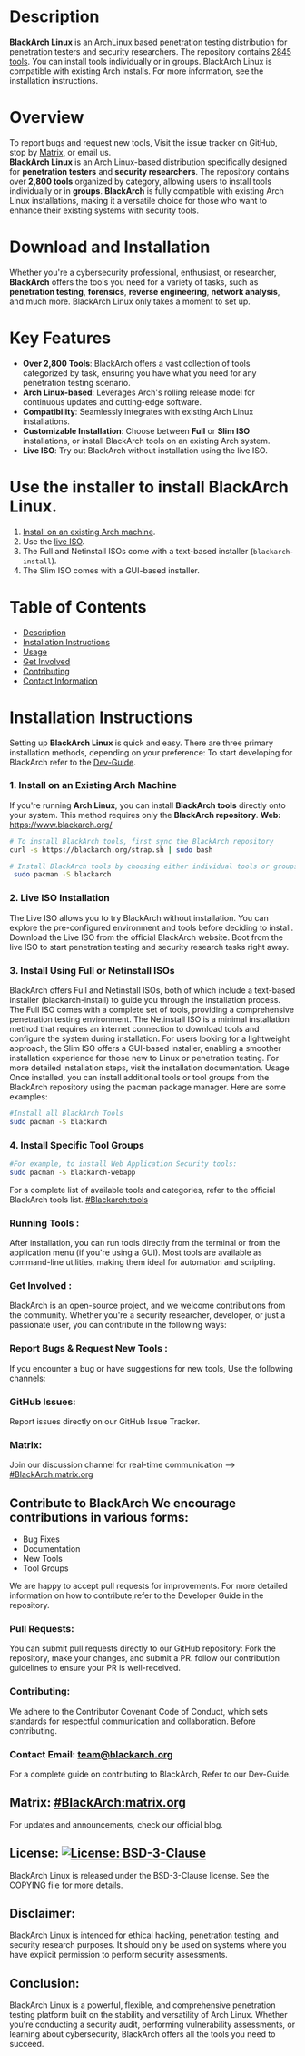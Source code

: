 # Description
**BlackArch Linux** is an ArchLinux based penetration testing distribution for
penetration testers and security researchers. The repository contains
[2845 tools](https://www.blackarch.org/tools.html). You can install tools
individually or in groups. BlackArch Linux is compatible with existing Arch
installs. For more information, see the installation instructions.
# Overview
To report bugs and request new tools, Visit the issue tracker on GitHub,
stop by [Matrix](https://matrix.to/#/#BlackArch:matrix.org), or email us.  
**BlackArch Linux** is an Arch Linux-based distribution specifically designed for **penetration testers** and **security researchers**. The repository contains over **2,800 tools** organized by category, allowing users to install tools individually or in **groups**. **BlackArch** is fully compatible with existing Arch Linux installations, making it a versatile choice for those who want to enhance their existing systems with security tools.
# Download and Installation
Whether you're a cybersecurity professional, enthusiast, or researcher, **BlackArch** offers the tools you need for a variety of tasks, such as **penetration testing**, **forensics**, **reverse engineering**, **network analysis**, and much more.
BlackArch Linux only takes a moment to set up.
# Key Features
- **Over 2,800 Tools**: BlackArch offers a vast collection of tools categorized by task, ensuring you have what you need for any penetration testing scenario.
- **Arch Linux-based**: Leverages Arch's rolling release model for continuous updates and cutting-edge software.
- **Compatibility**: Seamlessly integrates with existing Arch Linux installations.
- **Customizable Installation**: Choose between **Full** or **Slim ISO** installations, or install BlackArch tools on an existing Arch system.
- **Live ISO**: Try out BlackArch without installation using the live ISO.

# Use the installer to install BlackArch Linux.
1. [Install on an existing Arch machine](https://www.blackarch.org/downloads.html#install-repo).
2. Use the [live ISO](https://blackarch.org/downloads.html).
3. The Full and Netinstall ISOs come with a text-based installer (`blackarch-install`). 
4. The Slim ISO comes with a GUI-based installer. 


# Table of Contents
- [Description](#description)
- [Installation Instructions](#installation-instructions)
- [Usage](#usage)
- [Get Involved](#get-involved)
- [Contributing](#contributing)
- [Contact Information](#contact-information)
# Installation Instructions  
Setting up **BlackArch Linux** is quick and easy. There are three primary installation methods, depending on your preference:
To start developing for BlackArch refer to the [Dev-Guide](./docs/HOWTO-DEV.md).
### 1. **Install on an Existing Arch Machine**
If you're running **Arch Linux**, you can install **BlackArch tools** directly onto your system. This method requires only the **BlackArch repository**.
**Web:** https://www.blackarch.org/
```bash
# To install BlackArch tools, first sync the BlackArch repository
curl -s https://blackarch.org/strap.sh | sudo bash
```

```bash
# Install BlackArch tools by choosing either individual tools or groups
 sudo pacman -S blackarch
```
### 2. **Live ISO Installation**
The Live ISO allows you to try BlackArch without installation. You can explore the pre-configured environment and tools before deciding to install.
Download the Live ISO from the official BlackArch website.
Boot from the live ISO to start penetration testing and security research tasks right away.
### 3. **Install Using Full or Netinstall ISOs**
BlackArch offers Full and Netinstall ISOs, both of which include a text-based installer (blackarch-install) to guide you through the installation process.
The Full ISO comes with a complete set of tools, providing a comprehensive penetration testing environment.
The Netinstall ISO is a minimal installation method that requires an internet connection to download tools and configure the system during installation.
For users looking for a lightweight approach, the Slim ISO offers a GUI-based installer, enabling a smoother installation experience for those new to Linux or penetration testing.
For more detailed installation steps, visit the installation documentation.
Usage
Once installed, you can install additional tools or tool groups from the BlackArch repository using the pacman package manager. Here are some examples:
```bash
#Install all BlackArch Tools
sudo pacman -S blackarch
```
### 4. **Install Specific Tool Groups**

```bash
#For example, to install Web Application Security tools:
sudo pacman -S blackarch-webapp
```
For a complete list of available tools and categories, refer to the official BlackArch tools list.
[#Blackarch:tools](https://blackarch.org/tools.html)

### Running Tools :
After installation, you can run tools directly from the terminal or from the application menu (if you're using a GUI). Most tools are available as command-line utilities, making them ideal for automation and scripting.

### Get Involved :
BlackArch is an open-source project, and we welcome contributions from the community. Whether you're a security researcher, developer, or just a passionate user, you can contribute in the following ways:

### Report Bugs & Request New Tools :
If you encounter a bug or have suggestions for new tools, Use the following channels:

### GitHub Issues:
Report issues directly on our GitHub Issue Tracker.

### Matrix:
Join our discussion channel for real-time communication --> [#BlackArch:matrix.org](https://matrix.to/#/#BlackArch:matrix.org)
    
## Contribute to BlackArch We encourage contributions in various forms:
- Bug Fixes
- Documentation
- New Tools
- Tool Groups

We are happy to accept pull requests for improvements. For more detailed information on how to contribute,refer to the Developer Guide in the repository.
    
### Pull Requests:
You can submit pull requests directly to our GitHub repository:
Fork the repository, make your changes, and submit a PR.
follow our contribution guidelines to ensure your PR is well-received.

### Contributing:
We adhere to the Contributor Covenant Code of Conduct, which sets standards for respectful communication and collaboration. Before contributing.


### Contact Email: team@blackarch.org
For a complete guide on contributing to BlackArch, Refer to our Dev-Guide.

## Matrix: [#BlackArch:matrix.org](https://matrix.to/#/#BlackArch:matrix.org)
For updates and announcements, check our official blog.

## License: [![License: BSD-3-Clause](https://img.shields.io/badge/License-BSD--3--Clause-blue.svg)](https://opensource.org/licenses/BSD-3-Clause)
BlackArch Linux is released under the BSD-3-Clause license. See the COPYING file for more details.

## Disclaimer:
BlackArch Linux is intended for ethical hacking, penetration testing, and security research purposes. It should only be used on systems where you have explicit permission to perform security assessments.

## Conclusion:
BlackArch Linux is a powerful, flexible, and comprehensive penetration testing platform built on the stability and versatility of Arch Linux. Whether you're conducting a security audit, performing vulnerability assessments, or learning about cybersecurity, BlackArch offers all the tools you need to succeed.
